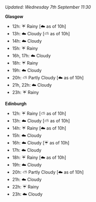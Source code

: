 *Updated: Wednesday 7th September 11:30*

**Glasgow**

* 12h: :umbrella: Rainy [:cloud: as of 10h]
* 13h: :cloud: Cloudy [:partly_sunny: as of 10h]
* 14h: :cloud: Cloudy
* 15h: :umbrella: Rainy
* 16h, 17h: :cloud: Cloudy
* 18h: :umbrella: Rainy
* 19h: :cloud: Cloudy
* 20h: :partly_sunny: Partly Cloudy [:cloud: as of 10h]
* 21h, 22h: :cloud: Cloudy
* 23h: :umbrella: Rainy

**Edinburgh**

* 12h: :umbrella: Rainy [:partly_sunny: as of 10h]
* 13h: :cloud: Cloudy [:partly_sunny: as of 10h]
* 14h: :umbrella: Rainy [:cloud: as of 10h]
* 15h: :cloud: Cloudy
* 16h: :cloud: Cloudy [:umbrella: as of 10h]
* 17h: :cloud: Cloudy
* 18h: :umbrella: Rainy [:cloud: as of 10h]
* 19h: :cloud: Cloudy
* 20h: :partly_sunny: Partly Cloudy [:cloud: as of 10h]
* 21h: :cloud: Cloudy
* 22h: :umbrella: Rainy
* 23h: :cloud: Cloudy
